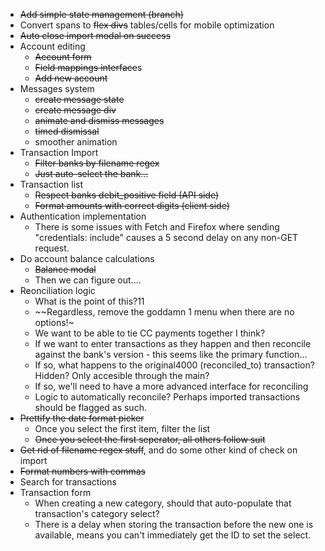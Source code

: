 - ~~Add simple state management (branch)~~
- Convert spans to ~~flex divs~~ tables/cells for mobile optimization
- ~~Auto close import modal on success~~
- Account editing
    - ~~Account form~~
    - ~~Field mappings interface~~s
    - ~~Add new account~~
- Messages system
    - ~~create message state~~
    - ~~create message div~~
    - ~~animate and dismiss messages~~
    - ~~timed dismissal~~
    - smoother animation
- Transaction Import
    - ~~Filter banks by filename regex~~
    - ~~Just auto-select the bank...~~
- Transaction list
    - ~~Respect banks debit_positive field (API side)~~
    - ~~Format amounts with correct digits (client side)~~
- Authentication implementation
    - There is some issues with Fetch and Firefox where sending "credentials: include" causes a 5 second delay on any non-GET request.
- Do account balance calculations
    - ~~Balance modal~~
    - Then we can figure out....
- Reonciliation logic
    - What is the point of this?11
    - ~~Regardless, remove the goddamn 1 menu when there are no options!~
    - We want to be able to tie CC payments together I think? 
    - If we want to enter transactions as they happen and then reconcile against the bank's version - this seems like the primary function...
    - If so, what happens to the original4000 (reconciled_to) transaction? Hidden? Only accesible through the main?
    - If so, we'll need to have a more advanced interface for reconciling
    - Logic to automatically reconcile? Perhaps imported transactions should be flagged as such.
- ~~Prettify the date format picker~~
    - Once you select the first item, filter the list
    - ~~Once you select the first seperator, all others follow suit~~
- ~~Get rid of filename regex stuff~~, and do some other kind of check on import
- ~~Format numbers with commas~~
- Search for transactions
- Transaction form
    - When creating a new category, should that auto-populate that transaction's category select?
    - There is a delay when storing the transaction before the new one is available, means you can't immediately get the ID to set the select.


